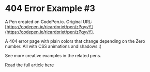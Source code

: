 # 404 Error Example #3  

A Pen created on CodePen.io. Original URL: [https://codepen.io/ricardpriet/pen/zPqyvY](https://codepen.io/ricardpriet/pen/zPqyvY).

A 404 error page with plain colors that change depending on the Zero number. All with CSS animations and shadows :)

See more creative examples in the related pens.

Read the full article <a href="https://www.silocreativo.com/en/creative-examples-404-error-css/">here</a>